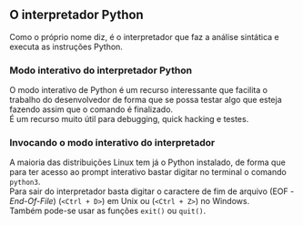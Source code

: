 ## O interpretador Python

Como o próprio nome diz, é o interpretador que faz a análise sintática e
executa as instruções Python.  

### Modo interativo do interpretador Python

O modo interativo de Python é um recurso interessante que facilita o trabalho
do desenvolvedor de forma que se possa testar algo que esteja fazendo assim
que o comando é finalizado.  
É um recurso muito útil para debugging, quick hacking e testes.

### Invocando o modo interativo do interpretador

A maioria das distribuições Linux tem já o Python instalado, de forma que para
ter acesso ao prompt interativo bastar digitar no terminal o comando 
`python3`.  
Para sair do interpretador basta digitar o caractere de fim de arquivo
(EOF - *End-Of-File*) (`<Ctrl + D>`) em Unix ou (`<Ctrl + Z>`) no Windows.  
Também pode-se usar as funções `exit()` ou `quit()`.

